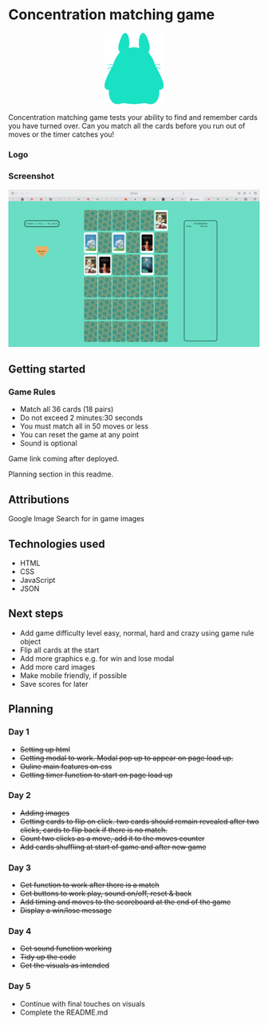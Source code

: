 # Concentration matching game

<p align="center">
  <img alt="concentration matching game logo" src="./assets/images/concentration-matching-game-logo.png" width="120">
  </a>
</p>

Concentration matching game tests your ability to find and remember cards you have turned over. Can you match all the cards before you run out of moves or the timer catches you!

### Logo

### Screenshot
![Game screenshot](./assets/images/screenshot.png)

## Getting started

### Game Rules

* Match all 36 cards (18 pairs)
* Do not exceed 2 minutes:30 seconds
* You must match all in 50 moves or less
* You can reset the game at any point
* Sound is optional

Game link coming after deployed.

Planning section in this readme.

## Attributions

Google Image Search for in game images

## Technologies used

* HTML
* CSS
* JavaScript
* JSON

## Next steps

* Add game difficulty level easy, normal, hard and crazy using game rule object
* Flip all cards at the start
* Add more graphics e.g. for win and lose modal
* Add more card images
* Make mobile friendly, if possible
* Save scores for later

## Planning

### Day 1

* ~~Setting up html~~
* ~~Getting modal to work. Modal pop up to appear on page load up.~~
* ~~Ouline main features on css~~
* ~~Getting timer function to start on page load up~~

### Day 2

* ~~Adding images~~
* ~~Getting cards to flip on click. two cards should remain revealed after two clicks, cards to flip back if there is no match.~~
* ~~Count two clicks as a move, add it to the moves counter~~
* ~~Add cards shuffling at start of game and after new game~~

### Day 3

* ~~Get function to work after there is a match~~
* ~~Get buttons to work play, sound on/off, reset & back~~
* ~~Add timing and moves to the scoreboard at the end of the game~~
* ~~Display a win/lose message~~

### Day 4

* ~~Get sound function working~~
* ~~Tidy up the code~~
* ~~Get the visuals as intended~~

### Day 5

* Continue with final touches on visuals
* Complete the README.md
